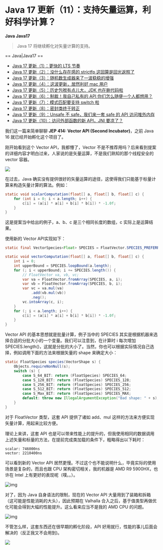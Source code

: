 # Java 17 更新（11）：支持矢量运算，利好科学计算？

**Java Java17**

> Java 17 将继续孵化对矢量计算的支持。

==  Java|Java17 ==

* [Java 17 更新（1）：更快的 LTS 节奏](https://www.bennyhuo.com/2021/09/26/Java17-Updates-01-intro/)
* [Java 17 更新（2）：没什么存在感的 strictfp 这回算是回光返照了](https://www.bennyhuo.com/2021/09/26/Java17-Updates-02-strictfp/)
* [Java 17 更新（3）：随机数生成器来了一波稳稳的增强](https://www.bennyhuo.com/2021/09/27/Java17-Updates-03-random/)
* [Java 17 更新（4）：这波更新，居然利好 mac 用户](https://www.bennyhuo.com/2021/09/27/Java17-Updates-04-mac/)
* [Java 17 更新（5）：历史包袱有点儿大，JDK 也在删代码啦](https://www.bennyhuo.com/2021/09/27/Java17-Updates-05-removed/)
* [Java 17 更新（6）：制裁！我自己私有的 API 你们怎么随便一个人都想用？](https://www.bennyhuo.com/2021/09/27/Java17-Updates-06-internals/)
* [Java 17 更新（7）：模式匹配要支持 switch 啦](https://www.bennyhuo.com/2021/10/02/Java17-Updates-07-switch/)
* [Java 17 更新（8）：密封类终于转正](https://www.bennyhuo.com/2021/10/02/Java17-Updates-08-sealedclass/)
* [Java 17 更新（9）：Unsafe 不 safe，我们来一套 safe 的 API 访问堆外内存](https://www.bennyhuo.com/2021/10/02/Java17-Updates-09-foreignapi-memory/)
* [Java 17 更新（10）：访问外部函数的新 API，JNI 要凉了？](https://www.bennyhuo.com/2021/10/02/Java17-Updates-10-foreignapi-callfunction/)



我们这一篇来简单聊聊 **JEP 414: Vector API (Second Incubator)**，之前 Java 16 就已经开始孵化这个项目了。

刚开始看到这个 Vector API，我都懵了，Vector 不是不推荐用吗？后来看到提案的详细内容才明白过来，人家说的是矢量运算，不是我们熟知的那个线程安全的 vector 容器。

![](https://kotlinblog-1251218094.costj.myqcloud.com/6c8656be-f0d8-432e-9bfd-94a1fbd7cd6c/media/Java17-Updates/8902C73F.jpg)

在过去，Java 确实没有提供很好的矢量运算的途径，这使得我们只能基于标量计算来构造矢量计算的算法。例如：

```java
static void scalarComputation(float[] a, float[] b, float[] c) {
    for (int i = 0; i < a.length; i++) {
        c[i] = (a[i] * a[i] + b[i] * b[i]) * -1.0f;
    }
}
```

这是提案当中给出的例子，a、b、c 是三个相同长度的数组，c 实际上是运算结果。

使用新的 Vector API实现如下：

```java
static final VectorSpecies<Float> SPECIES = FloatVector.SPECIES_PREFERRED;

static void vectorComputation(float[] a, float[] b, float[] c) {
    int i = 0;
    int upperBound = SPECIES.loopBound(a.length);
    for (; i < upperBound; i += SPECIES.length()) {
        // FloatVector va, vb, vc;
        var va = FloatVector.fromArray(SPECIES, a, i);
        var vb = FloatVector.fromArray(SPECIES, b, i);
        var vc = va.mul(va)
            .add(vb.mul(vb))
            .neg();
        vc.intoArray(c, i);
    }
    for (; i < a.length; i++) {
        c[i] = (a[i] * a[i] + b[i] * b[i]) * -1.0f;
    }
}
```

Vector API 的基本思想就是批量计算，例子当中的 SPECIES 其实是根据机器来选择合适的分批大小的一个变量。我们可以注意到，在计算时 i 每次增加 SPECIES.length()，这就是分批的大小了。当然，你也可以根据实际情况自己选择，例如调用下面的方法来根据矢量的 shape 来确定大小：

```java
static FloatSpecies species(VectorShape s) {
    Objects.requireNonNull(s);
    switch (s) {
        case S_64_BIT: return (FloatSpecies) SPECIES_64;
        case S_128_BIT: return (FloatSpecies) SPECIES_128;
        case S_256_BIT: return (FloatSpecies) SPECIES_256;
        case S_512_BIT: return (FloatSpecies) SPECIES_512;
        case S_Max_BIT: return (FloatSpecies) SPECIES_MAX;
        default: throw new IllegalArgumentException("Bad shape: " + s);
    }
}
```

对于 FloatVector 类型，这套 API 提供了诸如 add、mul 这样的方法来方便实现矢量计算，用起来比较方便。

理论上来讲，这套 API 也是可以带来性能上的提升的，但我使用相同的数据调用上述矢量和标量的方法，在提前完成类加载的条件下，粗略得出以下耗时：

```
scalar: 746000ns
vector: 2210400ns
```

可以看到新的 Vector API 居然更慢。不过这个也不能说明什么，毕竟实际的使用场景是复杂的，而且也跟 CPU 架构密切相关，我的机器是 AMD R9 5900HX，也许在 Intel 上有更好的表现呢（噗。。）。

![img](https://kotlinblog-1251218094.costj.myqcloud.com/6c8656be-f0d8-432e-9bfd-94a1fbd7cd6c/media/Java17-Updates-11-vector/24990443.png)

对了，因为 Java 自身语法的限制，现在的 Vector API 大量用到了装箱和拆箱（这可能是性能消耗的大头），因此预期在 Valhalla 合入之后，基于值类型再做优化可能会得到大幅的性能提升。这么看来应当不是我的 AMD CPU 的问题。

![img](https://kotlinblog-1251218094.costj.myqcloud.com/6c8656be-f0d8-432e-9bfd-94a1fbd7cd6c/media/Java17-Updates-11-vector/249A05A5.png)

不管怎么样，这套东西还在很早期的孵化阶段，API 好用就行，性能的事儿后面会解决的（反正我又不会用到)。



![](https://kotlinblog-1251218094.costj.myqcloud.com/6c8656be-f0d8-432e-9bfd-94a1fbd7cd6c/media/Java17-Updates/893AABA9.jpg)

